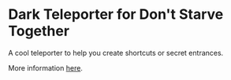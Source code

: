 # Dark Teleporter for Don't Starve Together
A cool teleporter to help you create shortcuts or secret entrances.

More information [here](https://sites.google.com/view/cr4shmaster/dark-teleporter-ds-dst).